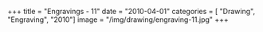 +++
title = "Engravings - 11"
date = "2010-04-01"
categories = [ "Drawing", "Engraving", "2010"]
image = "/img/drawing/engraving-11.jpg"
+++

